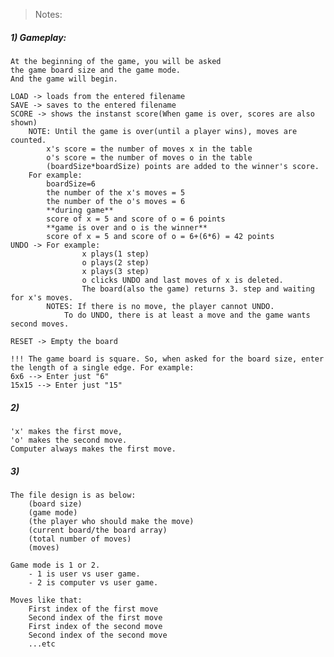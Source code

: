 > Notes:

##### 1) Gameplay:
    At the beginning of the game, you will be asked
    the game board size and the game mode.
    And the game will begin.

	LOAD -> loads from the entered filename
	SAVE -> saves to the entered filename
	SCORE -> shows the instanst score(When game is over, scores are also shown)
		NOTE: Until the game is over(until a player wins), moves are counted.
			x's score = the number of moves x in the table
			o's score = the number of moves o in the table
			(boardSize*boardSize) points are added to the winner's score.
		For example:
			boardSize=6
			the number of the x's moves = 5
			the number of the o's moves = 6
			**during game**
			score of x = 5 and score of o = 6 points
			**game is over and o is the winner**
			score of x = 5 and score of o = 6+(6*6) = 42 points
	UNDO ->	For example:
                    x plays(1 step)
                    o plays(2 step)
                    x plays(3 step)
                    o clicks UNDO and last moves of x is deleted.
                    The board(also the game) returns 3. step and waiting for x's moves.
			NOTES: If there is no move,	the player cannot UNDO.
				To do UNDO, there is at least a move and the game wants second moves.

	RESET -> Empty the board

    !!! The game board is square. So, when asked for the board size, enter
    the length of a single edge. For example:
    6x6 --> Enter just "6"
    15x15 --> Enter just "15"

##### 2)
	'x' makes the first move,
	'o' makes the second move.
	Computer always makes the first move.

##### 3) 
    The file design is as below:
		(board size)
		(game mode)
		(the player who should make the move)
		(current board/the board array)
		(total number of moves)
		(moves)

	Game mode is 1 or 2.
        - 1 is user vs user game.
        - 2 is computer vs user game.
	
    Moves like that:
        First index of the first move
        Second index of the first move
        First index of the second move
        Second index of the second move
        ...etc